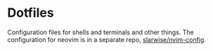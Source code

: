# Dotfiles

Configuration files for shells and terminals and other things. The configuration
for neovim is in a separate repo,
[slarwise/nvim-config](https://github.com/slarwise/nvim-config).
